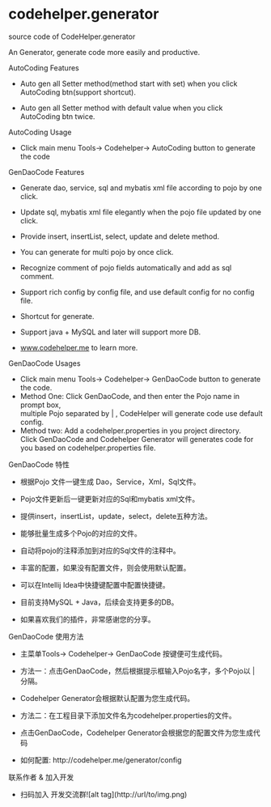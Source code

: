 # codehelper.generator
source code of CodeHelper.generator

<div>
      <p>An Generator, generate code more easily and productive.</p>
      <p>AutoCoding Features</p>
      <ul>
      <li><p>Auto gen all Setter method(method start with set) when you click AutoCoding btn(support shortcut).</p></li>
      <li><p>Auto gen all Setter method with default value when you click AutoCoding btn twice.</p></li>
      </ul>
       <p>AutoCoding Usage</p>
      <ul>
      <li><p>Click main menu Tools-> Codehelper-> AutoCoding button to generate the code</p></li>
      </ul>
      <p>GenDaoCode Features</p>
      <ul>
      <li><p>Generate dao, service, sql and mybatis xml file according to pojo by one click.</p></li>
      <li><p>Update sql, mybatis xml file elegantly when the pojo file updated by one click.</p></li>
      <li><p>Provide insert, insertList, select, update and delete method.</p></li>
      <li><p>You can generate for multi pojo by once click.</p></li>
      <li><p>Recognize comment of pojo fields automatically and add as sql comment.</p></li>
      <li><p>Support rich config by config file, and use default config for no config file.</p></li>
      <li><p>Shortcut for generate.</p></li>
      <li><p>Support java + MySQL and later will support more DB.</p></li>
      <li><a href="http://www.codehelper.me/generator?from=jetbrains">www.codehelper.me</a> to learn more.</li>
      </ul>
      <p>GenDaoCode Usages</p>
      <ul>
      <li>Click main menu Tools-> Codehelper-> GenDaoCode button to generate the code.</li>
      <li>Method One: Click GenDaoCode, and then enter the Pojo name in prompt box,</br> multiple Pojo separated by | ,
      CodeHelper will generate code use default config.</li>
      <li>Method two: Add a codehelper.properties in you project directory.</br>Click GenDaoCode and Codehelper Generator will generates code for you based on codehelper.properties file.</li>
      </ul>
      <p>GenDaoCode 特性</p>
      <ul>
      <li><p>根据Pojo 文件一键生成 Dao，Service，Xml，Sql文件。</p></li>
      <li><p>Pojo文件更新后一键更新对应的Sql和mybatis xml文件。</p></li>
      <li><p>提供insert，insertList，update，select，delete五种方法。</p></li>
      <li><p>能够批量生成多个Pojo的对应的文件。</p></li>
      <li><p>自动将pojo的注释添加到对应的Sql文件的注释中。 </p></li>
      <li><p>丰富的配置，如果没有配置文件，则会使用默认配置。</p></li>
      <li><p>可以在Intellij Idea中快捷键配置中配置快捷键。</p></li>
      <li><p>目前支持MySQL + Java，后续会支持更多的DB。</p></li>
      <li><p>如果喜欢我们的插件，非常感谢您的分享。</p></li>
      </ul>
      <p>GenDaoCode 使用方法</p>
      <ul>
      <li><p>主菜单Tools-> Codehelper-> GenDaoCode 按键便可生成代码。</p></li>
      <li><p>方法一：点击GenDaoCode，然后根据提示框输入Pojo名字，多个Pojo以 | 分隔。</p></li>
      <li><p>Codehelper Generator会根据默认配置为您生成代码。</p></li>
      <li><p>方法二：在工程目录下添加文件名为codehelper.properties的文件。</p></li>
      <li><p>点击GenDaoCode，Codehelper Generator会根据您的配置文件为您生成代码</p></li>
      <li><p>如何配置: http://codehelper.me/generator/config</p></li>
      </ul>
      <p>联系作者 & 加入开发</p>
      <ul>
       <li><p> 扫码加入 开发交流群![alt tag](http://url/to/img.png)</p></li>
       </ul>
      </div>